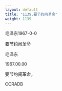 ```yaml
---
layout: default
title: "1139.要节约闹革命"
weight: 1139
---
```


毛泽东1967-0-0

要节约闹革命

毛泽东

1967.00.00

要节约闹革命。

CCRADB

